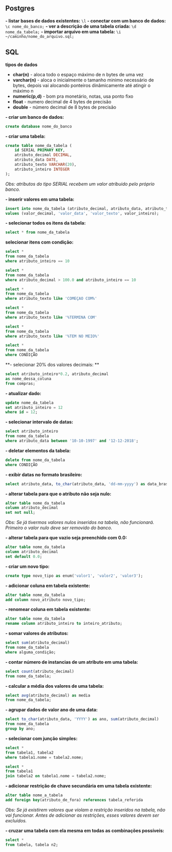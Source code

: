 ## Postgres
**- listar bases de dados existentes:** `\l`
**- conectar com um banco de dados:** `\c nome_do_banco;`
**- ver a descrição de uma tabela criada:** `\d nome_da_tabela;`
**- importar arquivo em uma tabela:** `\i ~/caminho/nome_do_arquivo.sql;`

## SQL

**tipos de dados**
- **char(n)** - aloca todo o espaço máximo de n bytes de uma vez
- **varchar(n)** - aloca o inicialmente o tamanho minimo necessário de bytes, depois vai alocando ponteiros dinâmicamente até atingir o máximo n
- **numeric(p,d)** - bom pra monetário, notas, usa ponto fixo
- **float** - numero decimal de 4 bytes de precisão
- **double** - número decimal de 8 bytes de precisão

**- criar um banco de dados:** 
```sql
create database nome_do_banco
```
**- criar uma tabela:** 
```sql
create table nome_da_tabela (
	id SERIAL PRIMARY KEY,
	atributo_decimal DECIMAL,
	atributo_data DATE,
	atributo_texto VARCHAR(20),
	atributo_inteiro INTEGER
);
```
*Obs: atributos do tipo SERIAL recebem um valor atribuido pelo próprio banco.*

**- inserir valores em uma tabela:** 
```sql
insert into nome_da_tabela (atributo_decimal, atributo_data, atributo_texto, atributo_inteiro)
values (valor_decimal, 'valor_data', 'valor_texto', valor_inteiro);
```
**- selecionar todos os itens da tabela:**
```sql
select * from nome_da_tabela
```
**selecionar itens com condição:**
```sql
select * 
from nome_da_tabela
where atributo_inteiro == 10 

select * 
from nome_da_tabela
where atributo_decimal > 100.0 and atributo_inteiro == 10

select * 
from nome_da_tabela
where atributo_texto like 'COMEÇAO COM%'

select * 
from nome_da_tabela
where atributo_texto like '%TERMINA COM'

select * 
from nome_da_tabela
where atributo_texto like '%TEM NO MEIO%'

select * 
from nome_da_tabela
where CONDIÇÃO
```

**- selecionar 20% dos valores decimais: **
```sql
select atributo_inteiro*0.2, atributo_decimal 
as nome_dessa_coluna
from compras;
```

**- atualizar dado:**
```sql
update nome_da_tabela
set atributo_inteiro = 12
where id = 12;
```

**- selecionar intervalo de datas:**
```sql
select atributo_inteiro
from nome_da_tabela
where atributo_data between '10-10-1997' and '12-12-2018';
```

**- deletar elementos da tabela:**
```sql
delete from nome_da_tabela
where CONDIÇÃO
```
**- exibir datas no formato brasileiro:**
```sql
select atributo_data, to_char(atributo_data, 'dd-mm-yyyy') as data_brasil from nome_da_tabela;
```

**- alterar tabela para que o atributo não seja nulo:**
```sql
alter table nome_da_tabela
column atributo_decimal
set not null;
```
*Obs: Se já tivermos valores nulos inseridos na tabela, não funcionará. Primeiro o valor nulo deve ser removido do banco.*

**- alterar tabela para que vazio seja preenchido com 0.0:**
```sql
alter table nome_da_tabela
column atributo_decimal
set default 0.0;
```
**- criar um novo tipo:**
```sql
create type novo_tipo as enum('valor1', 'valor2', 'valor3');
```

**- adicionar coluna em tabela existente:**
```sql
alter table nome_da_tabela
add column novo_atributo novo_tipo;
```

**- renomear coluna em tabela existente:**
```sql
alter table nome_da_tabela
rename column atributo_inteiro to inteiro_atributo;
```
**- somar valores de atributos:**
```sql
select sum(atributo_decimal)
from nome_da_tabela
where alguma_condição;
```

**- contar número de instancias de um atributo em uma tabela:**
```sql
select count(atributo_decimal)
from nome_da_tabela;
```

**- calcular a média dos valores de uma tabela:**
```sql
select avg(atributo_decimal) as media
from nome_da_tabela;
```
**- agrupar dados de valor ano de uma data:**
```sql
select to_char(atributo_data, 'YYYY') as ano, sum(atributo_decimal)
from nome_da_tabela
group by ano;
```

**- selecionar com junção simples:**
```sql
select * 
from tabela1, tabela2
where tabela1.nome = tabela2.nome;

select * 
from tabela1
join tabela2 on tabela1.nome = tabela2.nome;
```

**- adicionar restrição de chave secundária em uma tabela existente:**
```sql
alter table nome_a_tabela
add foreign key(atributo_de_fora) references tabela_referida
```
*Obs: Se já existirem valores que violam a restrição inseridos na tabela, não vai funcionar. Antes de adicionar as restrições, esses valores devem ser excluídos.*

**- cruzar uma tabela com ela mesma em todas as combinações possíveis:**
```sql
select *
from tabela, tabela n2;
```
